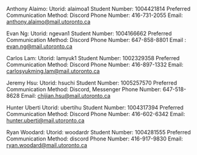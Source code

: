 
Anthony Alaimo: 
Utorid: alaimoa1
Student Number: 1004421814
Preferred Communication Method: Discord
Phone Number: 416-731-2055
Email: anthony.alaimo@mail.utoronto.ca

Evan Ng:
Utorid: ngevan1
Student Number: 1004166662
Preferred Communication Method: Discord
Phone Number: 647-858-8801
Email : evan.ng@mail.utoronto.ca

Carlos Lam:
Utorid: lamyuk1
Student Number: 1002329358
Preferred Communication Method: Discord
Phone Number: 416-897-1332
Email: carlosyukming.lam@mail.utoronto.ca

Jeremy Hsu:
Utorid: hsuchi
Student Number: 1005257570
Preferred Communication Method: Discord, Messenger
Phone Number: 647-518-8628
Email: chijian.hsu@mail.utoronto.ca

Hunter Uberti
Utorid: ubertihu
Student Number: 1004317394
Preferred Communication Method: Discord
Phone Number: 416-602-6342
Email: hunter.uberti@mail.utoronto.ca

Ryan Woodard:
Utorid: woodardr
Student Number: 1004281555
Preferred Communication Method: discord
Phone Number: 416-917-9830
Email: ryan.woodard@mail.utoronto.ca